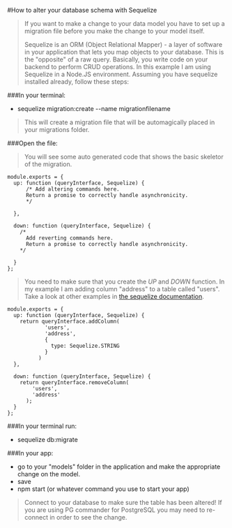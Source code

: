 #How to alter your database schema with Sequelize

>If you want to make a change to your data model you have
>to set up a migration file before you make the change to your model itself.
>
>Sequelize is an ORM (Object Relational Mapper) - a layer of software in your application that lets you map objects to 
>your database. This is the "opposite" of a raw query. 
>Basically, you write code on your backend to perform CRUD 
>operations. 
>In this example I am using Sequelize in a Node.JS environment. Assuming you have sequelize installed already, follow these steps:

###In your terminal:
- sequelize migration:create --name migrationfilename


>This will create a migration file that will be 
>automagically placed in your migrations folder. 

###Open the file: 
>You will see some auto generated code that shows the 
>basic skeletor of the migration. 

    module.exports = {
      up: function (queryInterface, Sequelize) {
          /* Add altering commands here.
          Return a promise to correctly handle asynchronicity.
          */
      
      },

      down: function (queryInterface, Sequelize) {
        /*
          Add reverting commands here.
          Return a promise to correctly handle asynchronicity.
        */
       
      }
    };
>You need to make sure that you create the *UP* and *DOWN* 
>function. In my example I am adding column "address" to a table called "users". Take a look at other examples in 
>[the sequelize documentation](http://docs.sequelizejs.com/en/latest/docs/migrations/).

    module.exports = {
      up: function (queryInterface, Sequelize) {
        return queryInterface.addColumn(
                'users',
                'address',
                {
                  type: Sequelize.STRING
                }
              )
      },

      down: function (queryInterface, Sequelize) {
        return queryInterface.removeColumn(
            'users',
            'address'
          );
      }
    };

###In your terminal run:
- sequelize db:migrate

###In your app:
- go to your "models" folder in the application and make the appropriate change on the model. 
- save 
- npm start (or whatever command you use to start your app)

>Connect to your database to make sure the table has 
>been altered! If you are using PG commander for 
>PostgreSQL  you may need to re-connect in order to see 
>the change. 


